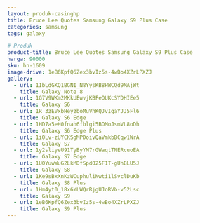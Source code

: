 ```yaml
---
layout: produk-casinghp
title: Bruce Lee Quotes Samsung Galaxy S9 Plus Case
categories: samsung
tags: galaxy

# Produk
product-title: Bruce Lee Quotes Samsung Galaxy S9 Plus Case
harga: 90000
sku: hn-1609
image-drive: 1eB6KpfQ6Zex3bvIz5s-4wBo4XZrLPXZJ
gallery:
  - url: 1IbLdGKQ1BGNI_N8YysKB8HWCQd9MAjWt
    title: Galaxy Note 8
  - url: 1G7V9WKm2MKkUEwvjKBFeOUKcSYDHIEe5
    title: Galaxy S6
  - url: 1R_3zEVxbHeyzboMuVhKQJvIgaYJJ5Fl6
    title: Galaxy S6 Edge
  - url: 1HD7a5eH0fnah6fblgi5BOMoJsmVL8oDh
    title: Galaxy S6 Edge Plus
  - url: 1i0Lv-zUYCKSgMPDoivQaVmkbBCqw1WrA
    title: Galaxy S7
  - url: 1y2sliyeU91TyByYM7rGWaqtTNERcuoEA
    title: Galaxy S7 Edge
  - url: 1U0YuwWuG2LkMDfSpd025F1T-gUnBLU5J
    title: Galaxy S8
  - url: 1Ke9sBxXnKzWCuphuliNwti1lSvclDuKb
    title: Galaxy S8 Plus
  - url: 1Hm4yt0_18x6YLWQrRjgUJoRVb-v52Lsc
    title: Galaxy S9
  - url: 1eB6KpfQ6Zex3bvIz5s-4wBo4XZrLPXZJ
    title: Galaxy S9 Plus
---
```

